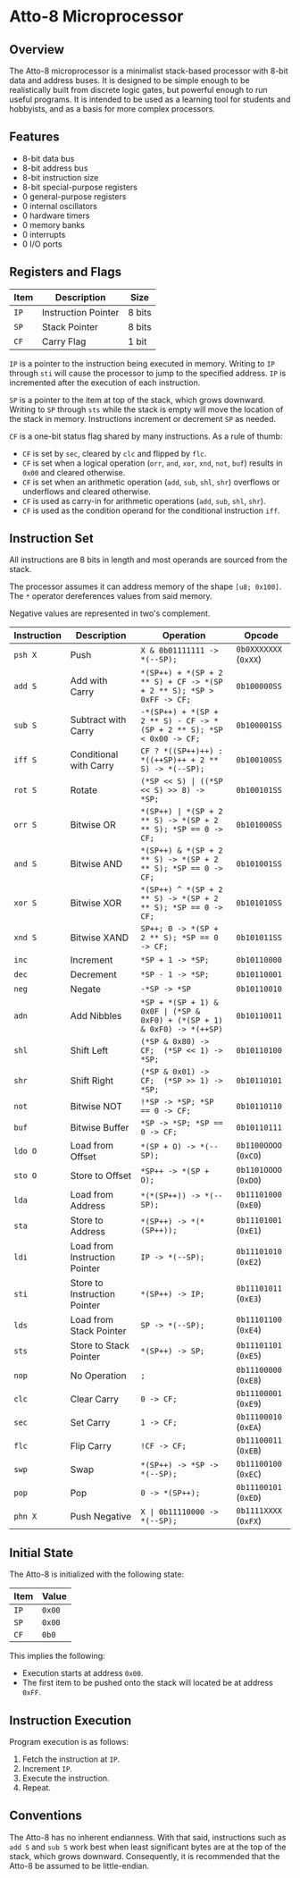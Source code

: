 # Atto-8 Microprocessor

## Overview

The Atto-8 microprocessor is a minimalist stack-based processor with 8-bit data and address buses. It is designed to be simple enough to be realistically built from discrete logic gates, but powerful enough to run useful programs. It is intended to be used as a learning tool for students and hobbyists, and as a basis for more complex processors.

## Features

- 8-bit data bus
- 8-bit address bus
- 8-bit instruction size
- 8-bit special-purpose registers
- 0 general-purpose registers
- 0 internal oscillators
- 0 hardware timers
- 0 memory banks
- 0 interrupts
- 0 I/O ports

## Registers and Flags

| Item | Description         | Size   |
| ---- | ------------------- | ------ |
| `IP` | Instruction Pointer | 8 bits |
| `SP` | Stack Pointer       | 8 bits |
| `CF` | Carry Flag          | 1 bit  |

`IP` is a pointer to the instruction being executed in memory. Writing to `IP` through `sti` will cause the processor to jump to the specified address. `IP` is incremented after the execution of each instruction.

`SP` is a pointer to the item at top of the stack, which grows downward. Writing to `SP` through `sts` while the stack is empty will move the location of the stack in memory. Instructions increment or decrement `SP` as needed.

`CF` is a one-bit status flag shared by many instructions. As a rule of thumb:

- `CF` is set by `sec`, cleared by `clc` and flipped by `flc`.
- `CF` is set when a logical operation (`orr`, `and`, `xor`, `xnd`, `not`, `buf`) results in `0x00` and cleared otherwise.
- `CF` is set when an arithmetic operation (`add`, `sub`, `shl`, `shr`) overflows or underflows and cleared otherwise.
- `CF` is used as carry-in for arithmetic operations (`add`, `sub`, `shl`, `shr`).
- `CF` is used as the condition operand for the conditional instruction `iff`.

## Instruction Set

All instructions are 8 bits in length and most operands are sourced from the stack.

The processor assumes it can address memory of the shape `[u8; 0x100]`. The `*` operator dereferences values from said memory.

Negative values are represented in two's complement.

| Instruction | Description                   | Operation                                                                | Opcode                |
| ----------- | ----------------------------- | ------------------------------------------------------------------------ | --------------------- |
| `psh X`     | Push                          | `X & 0b01111111 -> *(--SP);`                                             | `0b0XXXXXXX` (`0xXX`) |
| `add S`     | Add with Carry                | `*(SP++) + *(SP + 2 ** S) + CF -> *(SP + 2 ** S); *SP > 0xFF -> CF;`     | `0b100000SS`          |
| `sub S`     | Subtract with Carry           | `-*(SP++) + *(SP + 2 ** S) - CF -> *(SP + 2 ** S); *SP < 0x00 -> CF;`    | `0b100001SS`          |
| `iff S`     | Conditional with Carry        | `CF ? *((SP++)++) : *((++SP)++ + 2 ** S) -> *(--SP);`                    | `0b100100SS`          |
| `rot S`     | Rotate                        | `(*SP << S) \| ((*SP << S) >> 8) -> *SP;`                                | `0b100101SS`          |
| `orr S`     | Bitwise OR                    | `*(SP++) \| *(SP + 2 ** S) -> *(SP + 2 ** S); *SP == 0 -> CF;`           | `0b101000SS`          |
| `and S`     | Bitwise AND                   | `*(SP++) & *(SP + 2 ** S) -> *(SP + 2 ** S); *SP == 0 -> CF;`            | `0b101001SS`          |
| `xor S`     | Bitwise XOR                   | `*(SP++) ^ *(SP + 2 ** S) -> *(SP + 2 ** S); *SP == 0 -> CF;`            | `0b101010SS`          |
| `xnd S`     | Bitwise XAND                  | `SP++; 0 -> *(SP + 2 ** S); *SP == 0 -> CF;`                             | `0b101011SS`          |
| `inc`       | Increment                     | `*SP + 1 -> *SP;`                                                        | `0b10110000`          |
| `dec`       | Decrement                     | `*SP - 1 -> *SP;`                                                        | `0b10110001`          |
| `neg`       | Negate                        | `-*SP -> *SP`                                                            | `0b10110010`          |
| `adn`       | Add Nibbles                   | `*SP + *(SP + 1) & 0x0F \| (*SP & 0xF0) + (*(SP + 1) & 0xF0) -> *(++SP)` | `0b10110011`          |
| `shl`       | Shift Left                    | `(*SP & 0x80) -> CF;  (*SP << 1) -> *SP;`                                | `0b10110100`          |
| `shr`       | Shift Right                   | `(*SP & 0x01) -> CF;  (*SP >> 1) -> *SP;`                                | `0b10110101`          |
| `not`       | Bitwise NOT                   | `!*SP -> *SP; *SP == 0 -> CF;`                                           | `0b10110110`          |
| `buf`       | Bitwise Buffer                | `*SP -> *SP; *SP == 0 -> CF;`                                            | `0b10110111`          |
| `ldo O`     | Load from Offset              | `*(SP + O) -> *(--SP);`                                                  | `0b1100OOOO` (`0xCO`) |
| `sto O`     | Store to Offset               | `*SP++ -> *(SP + O);`                                                    | `0b1101OOOO` (`0xDO`) |
| `lda`       | Load from Address             | `*(*(SP++)) -> *(--SP);`                                                 | `0b11101000` (`0xE0`) |
| `sta`       | Store to Address              | `*(SP++) -> *(*(SP++));`                                                 | `0b11101001` (`0xE1`) |
| `ldi`       | Load from Instruction Pointer | `IP -> *(--SP);`                                                         | `0b11101010` (`0xE2`) |
| `sti`       | Store to Instruction Pointer  | `*(SP++) -> IP;`                                                         | `0b11101011` (`0xE3`) |
| `lds`       | Load from Stack Pointer       | `SP -> *(--SP);`                                                         | `0b11101100` (`0xE4`) |
| `sts`       | Store to Stack Pointer        | `*(SP++) -> SP;`                                                         | `0b11101101` (`0xE5`) |
| `nop`       | No Operation                  | `;`                                                                      | `0b11100000` (`0xE8`) |
| `clc`       | Clear Carry                   | `0 -> CF;`                                                               | `0b11100001` (`0xE9`) |
| `sec`       | Set Carry                     | `1 -> CF;`                                                               | `0b11100010` (`0xEA`) |
| `flc`       | Flip Carry                    | `!CF -> CF;`                                                             | `0b11100011` (`0xEB`) |
| `swp`       | Swap                          | `*(SP++) -> *SP -> *(--SP);`                                             | `0b11100100` (`0xEC`) |
| `pop`       | Pop                           | `0 -> *(SP++);`                                                          | `0b11100101` (`0xED`) |
| `phn X`     | Push Negative                 | `X \| 0b11110000 -> *(--SP);`                                            | `0b1111XXXX` (`0xFX`) |

## Initial State

The Atto-8 is initialized with the following state:

| Item | Value  |
| ---- | ------ |
| `IP` | `0x00` |
| `SP` | `0x00` |
| `CF` | `0b0`  |

This implies the following:

- Execution starts at address `0x00`.
- The first item to be pushed onto the stack will located be at address `0xFF`.

## Instruction Execution

Program execution is as follows:

1. Fetch the instruction at `IP`.
2. Increment `IP`.
3. Execute the instruction.
4. Repeat.

## Conventions

The Atto-8 has no inherent endianness. With that said, instructions such as `add S` and `sub S` work best when least significant bytes are at the top of the stack, which grows downward. Consequently, it is recommended that the Atto-8 be assumed to be little-endian.

